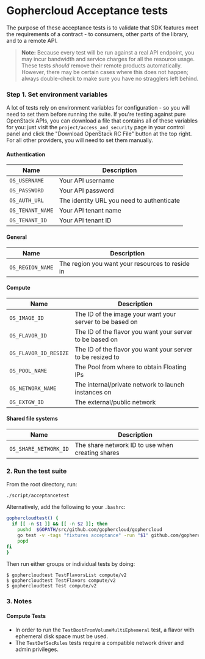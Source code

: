 # Gophercloud Acceptance tests

The purpose of these acceptance tests is to validate that SDK features meet
the requirements of a contract - to consumers, other parts of the library, and
to a remote API.

> **Note:** Because every test will be run against a real API endpoint, you
> may incur bandwidth and service charges for all the resource usage. These
> tests *should* remove their remote products automatically. However, there may
> be certain cases where this does not happen; always double-check to make sure
> you have no stragglers left behind.

### Step 1. Set environment variables

A lot of tests rely on environment variables for configuration - so you will need
to set them before running the suite. If you're testing against pure OpenStack APIs,
you can download a file that contains all of these variables for you: just visit
the `project/access_and_security` page in your control panel and click the "Download
OpenStack RC File" button at the top right. For all other providers, you will need
to set them manually.

#### Authentication

|Name|Description|
|---|---|
|`OS_USERNAME`|Your API username|
|`OS_PASSWORD`|Your API password|
|`OS_AUTH_URL`|The identity URL you need to authenticate|
|`OS_TENANT_NAME`|Your API tenant name|
|`OS_TENANT_ID`|Your API tenant ID|

#### General

|Name|Description|
|---|---|
|`OS_REGION_NAME`|The region you want your resources to reside in|

#### Compute

|Name|Description|
|---|---|
|`OS_IMAGE_ID`|The ID of the image your want your server to be based on|
|`OS_FLAVOR_ID`|The ID of the flavor you want your server to be based on|
|`OS_FLAVOR_ID_RESIZE`|The ID of the flavor you want your server to be resized to|
|`OS_POOL_NAME`|The Pool from where to obtain Floating IPs|
|`OS_NETWORK_NAME`|The internal/private network to launch instances on|
|`OS_EXTGW_ID`|The external/public network|

#### Shared file systems
|Name|Description|
|---|---|
|`OS_SHARE_NETWORK_ID`| The share network ID to use when creating shares|

### 2. Run the test suite

From the root directory, run:

```
./script/acceptancetest
```

Alternatively, add the following to your `.bashrc`:

```bash
gophercloudtest() {
  if [[ -n $1 ]] && [[ -n $2 ]]; then
    pushd  $GOPATH/src/github.com/gophercloud/gophercloud
    go test -v -tags "fixtures acceptance" -run "$1" github.com/gophercloud/gophercloud/acceptance/openstack/$2 | tee ~/gophercloud.log
    popd
fi
}
```

Then run either groups or individual tests by doing:

```shell
$ gophercloudtest TestFlavorsList compute/v2
$ gophercloudtest TestFlavors compute/v2
$ gophercloudtest Test compute/v2
```

### 3. Notes

#### Compute Tests

* In order to run the `TestBootFromVolumeMultiEphemeral` test, a flavor with ephemeral disk space must be used.
* The `TestDefSecRules` tests require a compatible network driver and admin privileges.
